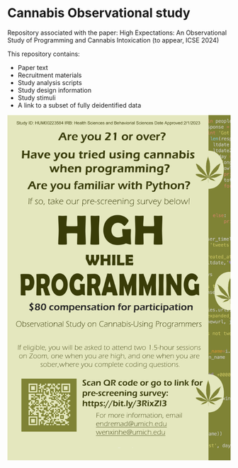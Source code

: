 # Cannabis Observational study

Repository associated with the paper: High Expectations: An Observational Study of Programming and Cannabis Intoxication (to appear, ICSE 2024)

This repository contains:

- Paper text
- Recruitment materials
- Study analysis scripts
- Study design information
- Study stimuli
- A link to a subset of fully deidentified data

![alt text](https://github.com/CelloCorgi/CannabisObservationalstudy/blob/main/poster.png)
